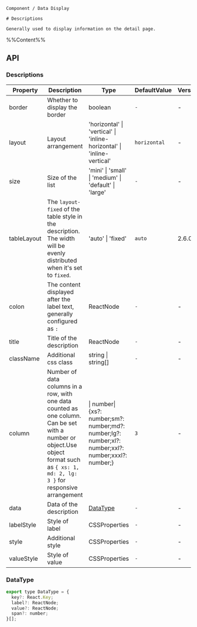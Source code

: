 `````
Component / Data Display

# Descriptions

Generally used to display information on the detail page.
`````

%%Content%%

## API

### Descriptions

|Property|Description|Type|DefaultValue|Version|
|---|---|---|---|---|
|border|Whether to display the border|boolean |`-`|-|
|layout|Layout arrangement|'horizontal' \| 'vertical' \| 'inline-horizontal' \| 'inline-vertical' |`horizontal`|-|
|size|Size of the list|'mini' \| 'small' \| 'medium' \| 'default' \| 'large' |`-`|-|
|tableLayout|The `layout-fixed` of the table style in the description. The width will be evenly distributed when it's set to `fixed`.|'auto' \| 'fixed' |`auto`|2.6.0|
|colon|The content displayed after the label text, generally configured as `:`|ReactNode |`-`|-|
|title|Title of the description|ReactNode |`-`|-|
|className|Additional css class|string \| string[] |`-`|-|
|column|Number of data columns in a row, with one data counted as one column. Can be set with a number or object.Use object format such as `{ xs: 1, md: 2, lg: 3 }` for responsive arrangement|\| number\| {xs?: number;sm?: number;md?: number;lg?: number;xl?: number;xxl?: number;xxxl?: number;} |`3`|-|
|data|Data of the description|[DataType](#datatype) |`-`|-|
|labelStyle|Style of label|CSSProperties |`-`|-|
|style|Additional style|CSSProperties |`-`|-|
|valueStyle|Style of value|CSSProperties |`-`|-|

### DataType

```js
export type DataType = {
  key?: React.Key;
  label?: ReactNode;
  value?: ReactNode;
  span?: number;
}[];
```
